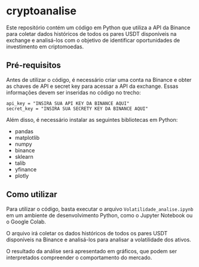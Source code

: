 # cryptoanalise
Este repositório contém um código em Python que utiliza a API da Binance para coletar dados históricos de todos os pares USDT disponíveis na exchange e analisá-los com o objetivo de identificar oportunidades de investimento em criptomoedas.

## Pré-requisitos

Antes de utilizar o código, é necessário criar uma conta na Binance e obter as chaves de API e secret key para acessar a API da exchange. Essas informações devem ser inseridas no código no trecho:

```
api_key = "INSIRA SUA API KEY DA BINANCE AQUI"
secret_key = "INSIRA SUA SECRETY KEY DA BINANCE AQUI"

```

Além disso, é necessário instalar as seguintes bibliotecas em Python:

- pandas
- matplotlib
- numpy
- binance
- sklearn
- talib
- yfinance
- plotly

## Como utilizar

Para utilizar o código, basta executar o arquivo `Volatilidade_analise.ipynb` em um ambiente de desenvolvimento Python, como o Jupyter Notebook ou o Google Colab.

O arquivo irá coletar os dados históricos de todos os pares USDT disponíveis na Binance e analisá-los para analisar a volatilidade dos ativos.

O resultado da análise será apresentado em gráficos, que podem ser interpretados compreender o comportamento do mercado.
